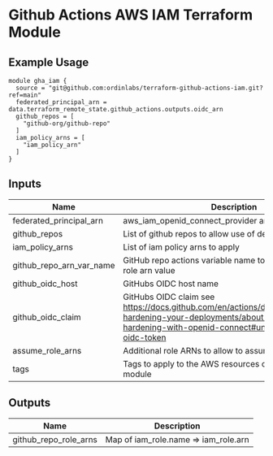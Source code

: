 Github Actions AWS IAM Terraform Module
=====================================
## Example Usage

```hcl
module gha_iam {
  source = "git@github.com:ordinlabs/terraform-github-actions-iam.git?ref=main"
  federated_principal_arn = data.terraform_remote_state.github_actions.outputs.oidc_arn
  github_repos = [
    "github-org/github-repo"
  ]
  iam_policy_arns = [
    "iam_policy_arn"
  ]
}

```

## Inputs

| Name                    | Description                                                           | Type         | Default                             | Required |
|-------------------------|-----------------------------------------------------------------------|--------------|-------------------------------------|:--------:|
| federated_principal_arn | aws_iam_openid_connect_provider arn from aws                          | `string`     |                                     |   yes    |
| github_repos            | List of github repos to allow use of defined polocies                 | `list(string)` |                                     |   yes    |
| iam_policy_arns         | List of iam policy arns to apply                                      | `list(string)` |                                     |    yes    |
| github_repo_arn_var_name | GitHub repo actions variable name to put the generated role arn value | `string`     | `AWS_OIDC_ROLE_ARN`                 |    no    |
| github_oidc_host        | GitHubs OIDC host name                                                | `string`     | `token.actions.githubusercontent.com` |    no    |
| github_oidc_claim       | GitHubs OIDC claim see https://docs.github.com/en/actions/deployment/security-hardening-your-deployments/about-security-hardening-with-openid-connect#understanding-the-oidc-token  | `string`     | `*`  |    no    |
| assume_role_arns        | Additional role ARNs to allow to assume IAM role                      | `list(string)`           | `[]`                                |    no    |
| tags                    | Tags to apply to the AWS resources created by this module             | `map(string)`           | `{}`                                |    no    |

## Outputs

| Name | Description                          |
|------|--------------------------------------|
| github_repo_role_arns | Map of iam_role.name => iam_role.arn |
